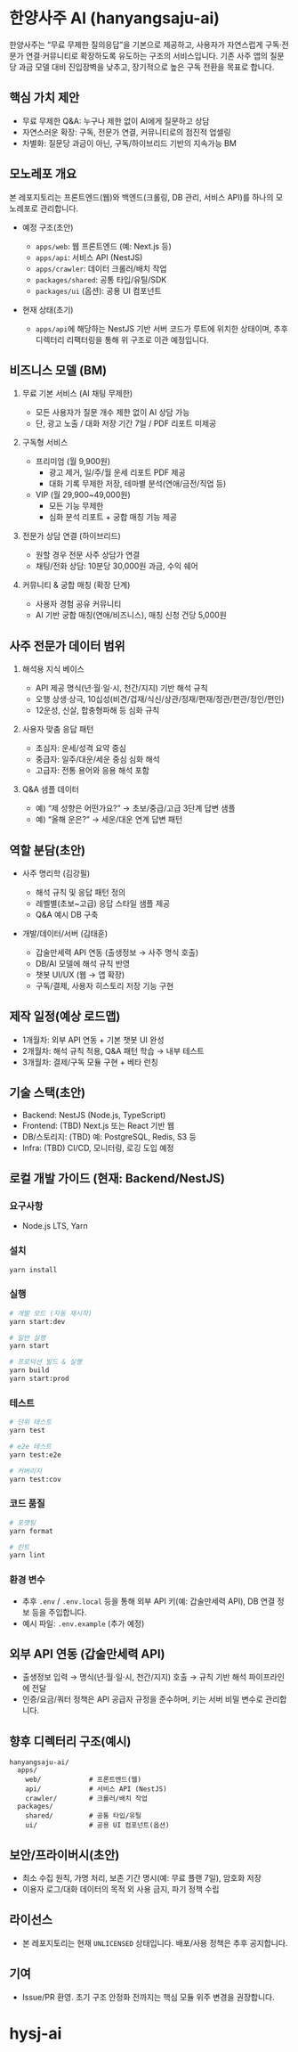 # 한양사주 AI (hanyangsaju-ai)

한양사주는 “무료 무제한 질의응답”을 기본으로 제공하고, 사용자가 자연스럽게 구독·전문가 연결·커뮤니티로 확장하도록 유도하는 구조의 서비스입니다. 기존 사주 앱의 질문당 과금 모델 대비 진입장벽을 낮추고, 장기적으로 높은 구독 전환을 목표로 합니다.

## 핵심 가치 제안

- 무료 무제한 Q&A: 누구나 제한 없이 AI에게 질문하고 상담
- 자연스러운 확장: 구독, 전문가 연결, 커뮤니티로의 점진적 업셀링
- 차별화: 질문당 과금이 아닌, 구독/하이브리드 기반의 지속가능 BM

## 모노레포 개요

본 레포지토리는 프론트엔드(웹)와 백엔드(크롤링, DB 관리, 서비스 API)를 하나의 모노레포로 관리합니다.

- 예정 구조(초안)
  - `apps/web`: 웹 프론트엔드 (예: Next.js 등)
  - `apps/api`: 서비스 API (NestJS)
  - `apps/crawler`: 데이터 크롤러/배치 작업
  - `packages/shared`: 공통 타입/유틸/SDK
  - `packages/ui` (옵션): 공용 UI 컴포넌트

- 현재 상태(초기)
  - `apps/api`에 해당하는 NestJS 기반 서버 코드가 루트에 위치한 상태이며, 추후 디렉터리 리팩터링을 통해 위 구조로 이관 예정입니다.

## 비즈니스 모델 (BM)

1. 무료 기본 서비스 (AI 채팅 무제한)
   - 모든 사용자가 질문 개수 제한 없이 AI 상담 가능
   - 단, 광고 노출 / 대화 저장 기간 7일 / PDF 리포트 미제공

2. 구독형 서비스
   - 프리미엄 (월 9,900원)
     - 광고 제거, 일/주/월 운세 리포트 PDF 제공
     - 대화 기록 무제한 저장, 테마별 분석(연애/금전/직업 등)
   - VIP (월 29,900~49,000원)
     - 모든 기능 무제한
     - 심화 분석 리포트 + 궁합 매칭 기능 제공

3. 전문가 상담 연결 (하이브리드)
   - 원할 경우 전문 사주 상담가 연결
   - 채팅/전화 상담: 10분당 30,000원 과금, 수익 쉐어

4. 커뮤니티 & 궁합 매칭 (확장 단계)
   - 사용자 경험 공유 커뮤니티
   - AI 기반 궁합 매칭(연애/비즈니스), 매칭 신청 건당 5,000원

## 사주 전문가 데이터 범위

1. 해석용 지식 베이스
   - API 제공 명식(년·월·일·시, 천간/지지) 기반 해석 규칙
   - 오행 상생·상극, 10십성(비견/겁재/식신/상관/정재/편재/정관/편관/정인/편인)
   - 12운성, 신살, 합충형파해 등 심화 규칙

2. 사용자 맞춤 응답 패턴
   - 초심자: 운세/성격 요약 중심
   - 중급자: 일주/대운/세운 중심 심화 해석
   - 고급자: 전통 용어와 응용 해석 포함

3. Q&A 샘플 데이터
   - 예) “제 성향은 어떤가요?” → 초보/중급/고급 3단계 답변 샘플
   - 예) “올해 운은?” → 세운/대운 연계 답변 패턴

## 역할 분담(초안)

- 사주 명리학 (김강필)
  - 해석 규칙 및 응답 패턴 정의
  - 레벨별(초보~고급) 응답 스타일 샘플 제공
  - Q&A 예시 DB 구축

- 개발/데이터/서버 (김태훈)
  - 갑술만세력 API 연동 (출생정보 → 사주 명식 호출)
  - DB/AI 모델에 해석 규칙 반영
  - 챗봇 UI/UX (웹 → 앱 확장)
  - 구독/결제, 사용자 히스토리 저장 기능 구현

## 제작 일정(예상 로드맵)

- 1개월차: 외부 API 연동 + 기본 챗봇 UI 완성
- 2개월차: 해석 규칙 적용, Q&A 패턴 학습 → 내부 테스트
- 3개월차: 결제/구독 모듈 구현 + 베타 런칭

## 기술 스택(초안)

- Backend: NestJS (Node.js, TypeScript)
- Frontend: (TBD) Next.js 또는 React 기반 웹
- DB/스토리지: (TBD) 예: PostgreSQL, Redis, S3 등
- Infra: (TBD) CI/CD, 모니터링, 로깅 도입 예정

## 로컬 개발 가이드 (현재: Backend/NestJS)

### 요구사항

- Node.js LTS, Yarn

### 설치

```bash
yarn install
```

### 실행

```bash
# 개발 모드 (자동 재시작)
yarn start:dev

# 일반 실행
yarn start

# 프로덕션 빌드 & 실행
yarn build
yarn start:prod
```

### 테스트

```bash
# 단위 테스트
yarn test

# e2e 테스트
yarn test:e2e

# 커버리지
yarn test:cov
```

### 코드 품질

```bash
# 포맷팅
yarn format

# 린트
yarn lint
```

### 환경 변수

- 추후 `.env` / `.env.local` 등을 통해 외부 API 키(예: 갑술만세력 API), DB 연결 정보 등을 주입합니다.
- 예시 파일: `.env.example` (추가 예정)

## 외부 API 연동 (갑술만세력 API)

- 출생정보 입력 → 명식(년·월·일·시, 천간/지지) 호출 → 규칙 기반 해석 파이프라인에 전달
- 인증/요금/쿼터 정책은 API 공급자 규정을 준수하며, 키는 서버 비밀 변수로 관리합니다.

## 향후 디렉터리 구조(예시)

```text
hanyangsaju-ai/
  apps/
    web/            # 프론트엔드(웹)
    api/            # 서비스 API (NestJS)
    crawler/        # 크롤러/배치 작업
  packages/
    shared/         # 공통 타입/유틸
    ui/             # 공용 UI 컴포넌트(옵션)
```

## 보안/프라이버시(초안)

- 최소 수집 원칙, 가명 처리, 보존 기간 명시(예: 무료 플랜 7일), 암호화 저장
- 이용자 로그/대화 데이터의 목적 외 사용 금지, 파기 정책 수립

## 라이선스

- 본 레포지토리는 현재 `UNLICENSED` 상태입니다. 배포/사용 정책은 추후 공지합니다.

## 기여

- Issue/PR 환영. 초기 구조 안정화 전까지는 핵심 모듈 위주 변경을 권장합니다.
# hysj-ai

